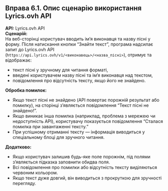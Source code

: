 ## Вправа 6.1. Опис сценарію використання Lyrics.ovh API

**API:** Lyrics.ovh API  
**Сценарій:**  
На веб-сторінці користувач вводить ім’я виконавця та назву пісні у форму. Після натискання кнопки “Знайти текст”, програма надсилає запит до Lyrics.ovh API (`https://api.lyrics.ovh/v1/<виконавець>/<назва_пісні>`), отримує та відображає:

- текст пісні у зручному для читання форматі,
- введені користувачем назву пісні та ім’я виконавця над текстом,
- повідомлення про відсутність тексту, якщо його не знайдено.

**Обробка помилок:**

- Якщо текст пісні не знайдено (API повертає порожній результат або помилку), на сторінці з’являється повідомлення “Текст пісні не знайдено!”.
- Якщо виникає інша помилка (наприклад, проблема з мережею чи недоступність API), користувачу показується повідомлення “Сталася помилка при завантаженні тексту.”
- При успішному отриманні тексту — інформація виводиться у спеціальному блоці для зручного читання.

**Додатково:**

- Якщо користувач залишив будь-яке поле порожнім, під полями з’являється підказка заповнити обидва поля.
- Всі повідомлення про помилки або відсутність тексту виділяються червоним кольором.
- Якщо текст дуже довгий, він виводиться з прокруткою для зручності перегляду.
